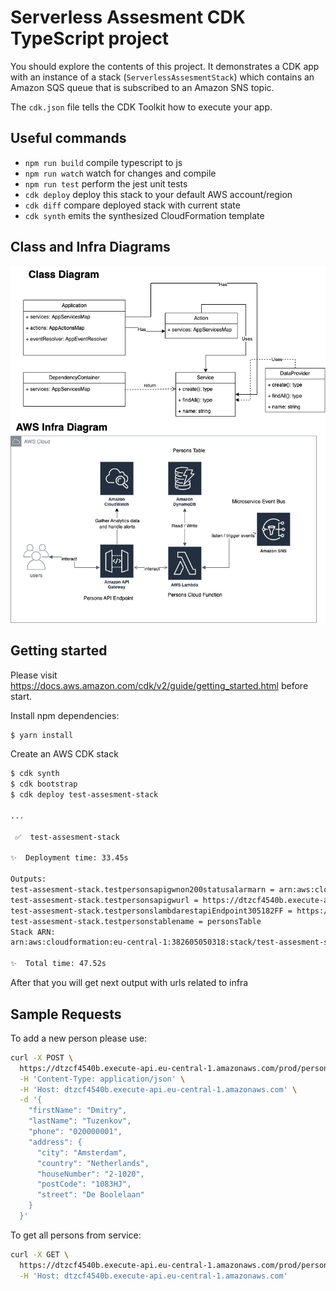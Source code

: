 # Serverless Assesment CDK TypeScript project

You should explore the contents of this project. It demonstrates a CDK app with an instance of a stack (`ServerlessAssesmentStack`)
which contains an Amazon SQS queue that is subscribed to an Amazon SNS topic.

The `cdk.json` file tells the CDK Toolkit how to execute your app.

## Useful commands

- `npm run build` compile typescript to js
- `npm run watch` watch for changes and compile
- `npm run test` perform the jest unit tests
- `cdk deploy` deploy this stack to your default AWS account/region
- `cdk diff` compare deployed stack with current state
- `cdk synth` emits the synthesized CloudFormation template

## Class and Infra Diagrams

![serverless-assesment-drawio](./serverless-assesment-drawio.png)



## Getting started

Please visit https://docs.aws.amazon.com/cdk/v2/guide/getting_started.html before start.

Install npm dependencies:

```bash
$ yarn install
```

Create an AWS CDK stack

```bash
$ cdk synth
$ cdk bootstrap
$ cdk deploy test-assesment-stack

...

 ✅  test-assesment-stack

✨  Deployment time: 33.45s

Outputs:
test-assesment-stack.testpersonsapigwnon200statusalarmarn = arn:aws:cloudwatch:eu-central-1:382605050318:alarm:test-persons-api-gw-non200status-alarm
test-assesment-stack.testpersonsapigwurl = https://dtzcf4540b.execute-api.eu-central-1.amazonaws.com/prod/
test-assesment-stack.testpersonslambdarestapiEndpoint305182FF = https://dtzcf4540b.execute-api.eu-central-1.amazonaws.com/prod/
test-assesment-stack.testpersonstablename = personsTable
Stack ARN:
arn:aws:cloudformation:eu-central-1:382605050318:stack/test-assesment-stack/f7e2d1b0-b44e-11ee-9185-02b196bb435f

✨  Total time: 47.52s
```

After that you will get next output with urls related to infra





## Sample Requests

To add a new person please use:

```bash
curl -X POST \
  https://dtzcf4540b.execute-api.eu-central-1.amazonaws.com/prod/persons \
  -H 'Content-Type: application/json' \
  -H 'Host: dtzcf4540b.execute-api.eu-central-1.amazonaws.com' \
  -d '{
    "firstName": "Dmitry",
    "lastName": "Tuzenkov",
    "phone": "020000001",
    "address": {
      "city": "Amsterdam",
      "country": "Netherlands",
      "houseNumber": "2-1020",
      "postCode": "1083HJ",
      "street": "De Boolelaan"
    }
  }'

```



To get all persons from service:

```bash
curl -X GET \
  https://dtzcf4540b.execute-api.eu-central-1.amazonaws.com/prod/persons \
  -H 'Host: dtzcf4540b.execute-api.eu-central-1.amazonaws.com'

```

